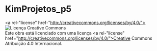 # KimProjetos_p5

<a rel-"license" href-"http://creativecommons.org/licenses/by/4.0/"><img alt="Licença Creative Commons" style="border-width:0"
src="https://i.creativecommons.org/l/by/4.0/88x31.png" /></a><br />Este obra está licenciado com uma licença <a rel-"license"
href="http://creativecommons.org/licenses/by/4.0/">Creative Commons Atribuição 4.0 Internacional</a>.
